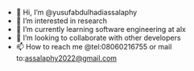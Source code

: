 - 👋 Hi, I’m @yusufabdulhadiassalaphy
- 👀 I’m interested in research
- 🌱 I’m currently learning software engineering at alx
- 💞️ I’m looking to collaborate with other developers
- 📫 How to reach me @tel:08060216755 or mail to:assalaphy2022@gmail.com

<!---
yusufabdulhadiassalaphy/yusufabdulhadiassalaphy is a ✨ special ✨ repository because its `README.md` (this file) appears on your GitHub profile.
You can click the Preview link to take a look at your changes.
--->
